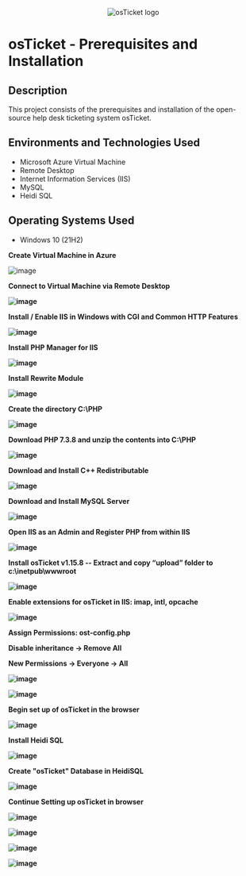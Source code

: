 <p align="center">
<img src="https://i.imgur.com/Clzj7Xs.png" alt="osTicket logo"/>
</p>

<h1>osTicket - Prerequisites and Installation</h1>


<h2>Description</h2>
This project consists of the prerequisites and installation of the open-source help desk ticketing system osTicket.


<h2>Environments and Technologies Used</h2>

- Microsoft Azure Virtual Machine
- Remote Desktop
- Internet Information Services (IIS)
- MySQL
- Heidi SQL

<h2>Operating Systems Used </h2>

- Windows 10</b> (21H2)

  
  
<b> Create Virtual Machine in Azure </b>

![image](https://github.com/ALyciaBowman/osticket-prereqs/assets/141197471/1a5d8e97-79d8-444b-8dd3-5115de02e687)

<b> Connect to Virtual Machine via Remote Desktop <b/>

![image](https://github.com/ALyciaBowman/osticket-prereqs/assets/141197471/6ebb61a2-a678-4cc4-a705-a081eeb84055)



<b> Install / Enable IIS in Windows with CGI and Common HTTP Features <b/>


![image](https://github.com/ALyciaBowman/osticket-prereqs/assets/141197471/39e00511-5f36-48a8-9815-8090aba56943)

<b> Install PHP Manager for IIS <b/>


![image](https://github.com/ALyciaBowman/osticket-prereqs/assets/141197471/be6f7fda-8797-4eb2-b32d-35766940babe)

<b> Install Rewrite Module <b/>

![image](https://github.com/ALyciaBowman/osticket-prereqs/assets/141197471/a9026cbc-9f75-4608-ac52-0c0ea0153973)

<b> Create the directory C:\PHP <b/>

![image](https://github.com/ALyciaBowman/osticket-prereqs/assets/141197471/e82cce03-22ab-4c7b-9af5-8d2e5409abdb)

<b> Download PHP 7.3.8 and unzip the contents into C:\PHP <b/>

![image](https://github.com/ALyciaBowman/osticket-prereqs/assets/141197471/07e2b9d5-611b-4b06-ade3-766dc8c83c52)

<b> Download and Install C++ Redistributable <b/>

![image](https://github.com/ALyciaBowman/osticket-prereqs/assets/141197471/5990c879-3d18-49f1-957e-7e1c61533aa0)

<b> Download and Install MySQL Server <b/>

![image](https://github.com/ALyciaBowman/osticket-prereqs/assets/141197471/12e25400-35cc-4511-92af-50f006e93fe4)

<b> Open IIS as an Admin and Register PHP from within IIS <b/>

![image](https://github.com/ALyciaBowman/osticket-prereqs/assets/141197471/87c4fb87-229a-4843-ab9b-be315c5b34c6)

<b> Install osTicket v1.15.8 -- Extract and copy “upload” folder to c:\inetpub\wwwroot <b/>


![image](https://github.com/ALyciaBowman/osticket-prereqs/assets/141197471/c4131c8f-500b-4891-84ed-416e1f8a97c0)

<b> Enable extensions for osTicket in IIS: imap, intl, opcache <b/>

![image](https://github.com/ALyciaBowman/osticket-prereqs/assets/141197471/1a22de5c-3f7b-4cae-a151-91761750d134)


<b> Assign Permissions: ost-config.php 

Disable inheritance -> Remove All

New Permissions -> Everyone -> All <b/>


![image](https://github.com/ALyciaBowman/osticket-prereqs/assets/141197471/a2a35560-e964-4880-b5e3-be227fc5c140)


![image](https://github.com/ALyciaBowman/osticket-prereqs/assets/141197471/8723443c-9d63-47d4-8cd4-c386d173f193)

<b> Begin set up of osTicket in the browser  <b/>

![image](https://github.com/ALyciaBowman/osticket-prereqs/assets/141197471/9d664ed2-cb62-4adc-9296-fe4e4d1fe8c3)

<b> Install Heidi SQL <b/>

![image](https://github.com/ALyciaBowman/osticket-prereqs/assets/141197471/727c20e4-3219-40ee-81e9-79fbd402e50c)

<b> Create "osTicket" Database in HeidiSQL <b/>

![image](https://github.com/ALyciaBowman/osticket-prereqs/assets/141197471/cd1799ea-1e82-4fde-ac97-78e5729b9904)

<b> Continue Setting up osTicket in browser <b/>

![image](https://github.com/ALyciaBowman/osticket-prereqs/assets/141197471/f3f5cd1e-acb3-454d-bcef-1c023a606dd8)

![image](https://github.com/ALyciaBowman/osticket-prereqs/assets/141197471/93658f68-9660-4d40-9b5d-2d43c31eb75e)

![image](https://github.com/ALyciaBowman/osticket-prereqs/assets/141197471/a0ad3e84-1c50-4230-a4ac-e6c08b50fcce)

![image](https://github.com/ALyciaBowman/osticket-prereqs/assets/141197471/c3bd0de0-c16b-43b4-8cc3-8176fa21f910)




<br />

